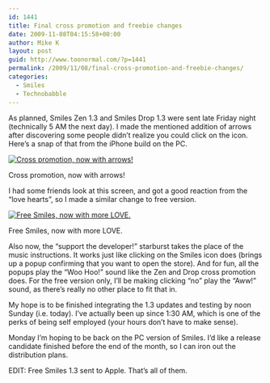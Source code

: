 ```yaml
---
id: 1441
title: Final cross promotion and freebie changes
date: 2009-11-08T04:15:58+00:00
author: Mike K
layout: post
guid: http://www.toonormal.com/?p=1441
permalink: /2009/11/08/final-cross-promotion-and-freebie-changes/
categories:
  - Smiles
  - Technobabble
---
```

As planned, Smiles Zen 1.3 and Smiles Drop 1.3 were sent late Friday night (technically 5 AM the next day). I made the mentioned addition of arrows after discovering some people didn&#8217;t realize you could click on the icon. Here&#8217;s a snap of that from the iPhone build on the PC.

<div id="attachment_1442" style="max-width: 460px" class="wp-caption aligncenter">
  <a href="/wp-content/uploads/2009/11/SupportMe03.jpg"><img src="/wp-content/uploads/2009/11/SupportMe03-450x313.jpg" alt="Cross promotion, now with arrows!" title="SupportMe03" width="450" height="313" class="size-medium wp-image-1442" srcset="/wp-content/uploads/2009/11/SupportMe03-450x313.jpg 450w, /wp-content/uploads/2009/11/SupportMe03.jpg 966w" sizes="(max-width: 450px) 100vw, 450px" /></a>
  
  <p class="wp-caption-text">
    Cross promotion, now with arrows!
  </p>
</div>

I had some friends look at this screen, and got a good reaction from the &#8220;love hearts&#8221;, so I made a similar change to free version.

<div id="attachment_1443" style="max-width: 460px" class="wp-caption aligncenter">
  <a href="/wp-content/uploads/2009/11/SupportMe02.jpg"><img src="/wp-content/uploads/2009/11/SupportMe02-450x313.jpg" alt="Free Smiles, now with more LOVE." title="SupportMe02" width="450" height="313" class="size-medium wp-image-1443" srcset="/wp-content/uploads/2009/11/SupportMe02-450x313.jpg 450w, /wp-content/uploads/2009/11/SupportMe02.jpg 966w" sizes="(max-width: 450px) 100vw, 450px" /></a>
  
  <p class="wp-caption-text">
    Free Smiles, now with more LOVE.
  </p>
</div>

Also now, the &#8220;support the developer!&#8221; starburst takes the place of the music instructions. It works just like clicking on the Smiles icon does (brings up a popup confirming that you want to open the store). And for fun, all the popups play the &#8220;Woo Hoo!&#8221; sound like the Zen and Drop cross promotion does. For the free version only, I&#8217;ll be making clicking &#8220;no&#8221; play the &#8220;Aww!&#8221; sound, as there&#8217;s really no other place to fit that in.

My hope is to be finished integrating the 1.3 updates and testing by noon Sunday (i.e. today). I&#8217;ve actually been up since 1:30 AM, which is one of the perks of being self employed (your hours don&#8217;t have to make sense).

Monday I&#8217;m hoping to be back on the PC version of Smiles. I&#8217;d like a release candidate finished before the end of the month, so I can iron out the distribution plans.

EDIT: Free Smiles 1.3 sent to Apple. That&#8217;s all of them.